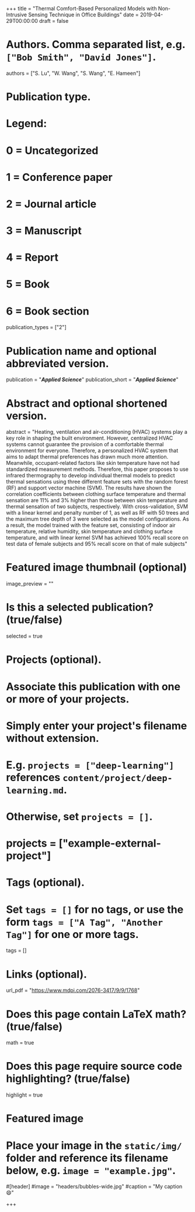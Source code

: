 +++
title = "Thermal Comfort-Based Personalized Models with Non-Intrusive Sensing Technique in Office Buildings"
date = 2019-04-29T00:00:00
draft = false

# Authors. Comma separated list, e.g. `["Bob Smith", "David Jones"]`.
authors = ["S. Lu", "W. Wang", "S. Wang", "E. Hameen"]

# Publication type.
# Legend:
# 0 = Uncategorized
# 1 = Conference paper
# 2 = Journal article
# 3 = Manuscript
# 4 = Report
# 5 = Book
# 6 = Book section
publication_types = ["2"]

# Publication name and optional abbreviated version.
publication = "**_Applied Science_**"
publication_short = "**_Applied Science_**"

# Abstract and optional shortened version.
abstract = "Heating, ventilation and air-conditioning (HVAC) systems play a key role in shaping the built environment. However, centralized HVAC systems cannot guarantee the provision of a comfortable thermal environment for everyone. Therefore, a personalized HVAC system that aims to adapt thermal preferences has drawn much more attention. Meanwhile, occupant-related factors like skin temperature have not had standardized measurement methods. Therefore, this paper proposes to use infrared thermography to develop individual thermal models to predict thermal sensations using three different feature sets with the random forest (RF) and support vector machine (SVM). The results have shown the correlation coefficients between clothing surface temperature and thermal sensation are 11% and 3% higher than those between skin temperature and thermal sensation of two subjects, respectively. With cross-validation, SVM with a linear kernel and penalty number of 1, as well as RF with 50 trees and the maximum tree depth of 3 were selected as the model configurations. As a result, the model trained with the feature set, consisting of indoor air temperature, relative humidity, skin temperature and clothing surface temperature, and with linear kernel SVM has achieved 100% recall score on test data of female subjects and 95% recall score on that of male subjects"

# Featured image thumbnail (optional)
image_preview = ""

# Is this a selected publication? (true/false)
selected = true

# Projects (optional).
#   Associate this publication with one or more of your projects.
#   Simply enter your project's filename without extension.
#   E.g. `projects = ["deep-learning"]` references `content/project/deep-learning.md`.
#   Otherwise, set `projects = []`.
# projects = ["example-external-project"]

# Tags (optional).
#   Set `tags = []` for no tags, or use the form `tags = ["A Tag", "Another Tag"]` for one or more tags.
tags = []

# Links (optional).
url_pdf = "https://www.mdpi.com/2076-3417/9/9/1768"

# Does this page contain LaTeX math? (true/false)
math = true

# Does this page require source code highlighting? (true/false)
highlight = true

# Featured image
# Place your image in the `static/img/` folder and reference its filename below, e.g. `image = "example.jpg"`.
#[header]
#image = "headers/bubbles-wide.jpg"
#caption = "My caption :smile:"

+++

